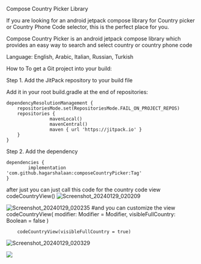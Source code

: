 Compose Country Picker Library

If you are looking for an android jetpack compose  library for Country picker or Country Phone Code selector, this is the perfect place for you.

Compose Country Picker  is an android jetpack compose library which provides an easy way to search and select country or country phone code

Language:
English,
Arabic,
Italian,
Russian,
Turkish

How to
To get a Git project into your build:

Step 1. Add the JitPack repository to your build file


Add it in your root build.gradle at the end of repositories:

	dependencyResolutionManagement {
		repositoriesMode.set(RepositoriesMode.FAIL_ON_PROJECT_REPOS)
		repositories {
			        mavenLocal()
                    mavenCentral()
		        	maven { url 'https://jitpack.io' }
		}
	}
Step 2. Add the dependency

	dependencies {
	        implementation 'com.github.hagarshalaan:composeCountryPicker:Tag'
	}

after just you can just call this code for the country code view 
codeCountryView()
![Screenshot_20240129_020209](https://github.com/hagarshalaan/composeCountryPicker/assets/17965403/0dc21c8a-c7de-47ff-8e71-956ba596fc05)

![Screenshot_20240129_020235](https://github.com/hagarshalaan/composeCountryPicker/assets/17965403/4d0d0978-1f86-4700-b007-94e573287ab3)
#and you can customize the view 
codeCountryView(
    modifier: Modifier = Modifier,
    visibleFullCountry: Boolean = false
)


        codeCountryView(visibleFullCountry = true)
![Screenshot_20240129_020329](https://github.com/hagarshalaan/composeCountryPicker/assets/17965403/37d29b26-94f1-40f5-a690-b3045db00f82)


[![](https://jitpack.io/v/hagarshalaan/composeCountryPicker.svg)](https://jitpack.io/#hagarshalaan/composeCountryPicker)
